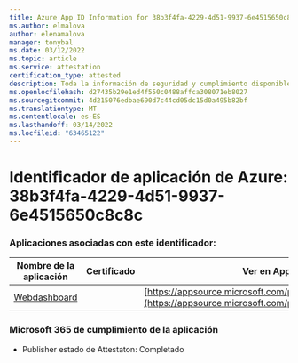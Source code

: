 ```yaml
---
title: Azure App ID Information for 38b3f4fa-4229-4d51-9937-6e4515650c8c8c
ms.author: elmalova
author: elenamalova
manager: tonybal
ms.date: 03/12/2022
ms.topic: article
ms.service: attestation
certification_type: attested
description: Toda la información de seguridad y cumplimiento disponible para 38b3f4fa-4229-4d51-9937-6e4515650c8c8c.
ms.openlocfilehash: d27435b29e1ed4f550c0488affca308071eb8027
ms.sourcegitcommit: 4d215076edbae690d7c44cd05dc15d0a495b82bf
ms.translationtype: MT
ms.contentlocale: es-ES
ms.lasthandoff: 03/14/2022
ms.locfileid: "63465122"
---
```

# <a name="azure-app-id-38b3f4fa-4229-4d51-9937-6e4515650c8c"></a>Identificador de aplicación de Azure: 38b3f4fa-4229-4d51-9937-6e4515650c8c8c


### <a name="apps-associated-with-this-id"></a>Aplicaciones asociadas con este identificador:
| **Nombre de la aplicación** | **Certificado** | **Ver en AppSource** |
|--------------|---------------|-----------------------|
| [Webdashboard](../forward/WA200002970) |  | [https://appsource.microsoft.com/product/office/WA200002970](https://appsource.microsoft.com/product/office/WA200002970) |

### <a name="microsoft-365-app-compliance-status"></a>Microsoft 365 de cumplimiento de la aplicación
- Publisher estado de Attestaton: Completado
